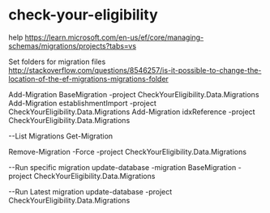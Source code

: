 # check-your-eligibility

help https://learn.microsoft.com/en-us/ef/core/managing-schemas/migrations/projects?tabs=vs

Set folders for migration files
http://stackoverflow.com/questions/8546257/is-it-possible-to-change-the-location-of-the-ef-migrations-migrations-folder

Add-Migration BaseMigration -project CheckYourEligibility.Data.Migrations
Add-Migration establishmentImport -project CheckYourEligibility.Data.Migrations
Add-Migration idxReference -project CheckYourEligibility.Data.Migrations


--List Migrations
Get-Migration

Remove-Migration -Force -project CheckYourEligibility.Data.Migrations

--Run specific migration
update-database -migration BaseMigration -project CheckYourEligibility.Data.Migrations

--Run Latest migration
update-database -project CheckYourEligibility.Data.Migrations
